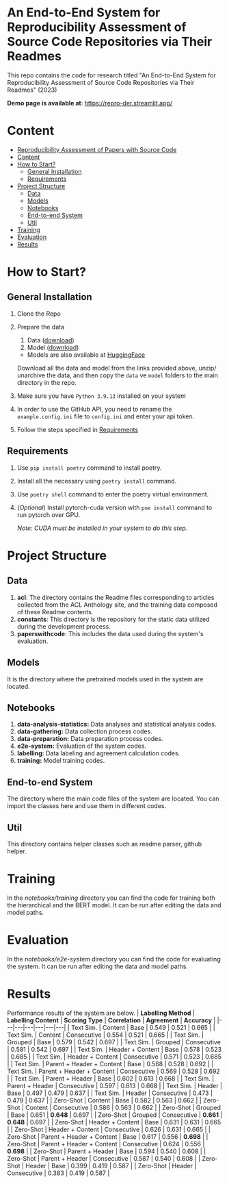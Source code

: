 # An End-to-End System for Reproducibility Assessment of Source Code Repositories via Their Readmes

This repo contains the code for research titled "An End-to-End System for Reproducibility Assessment of Source Code Repositories via Their Readmes" (2023)

**Demo page is available at**: https://repro-der.streamlit.app/

# Content

- [Reproducibility Assessment of Papers with Source Code](#reproducibility-assessment-of-papers-with-source-code)
- [Content](#content)
- [How to Start?](#how-to-start)
  - [General Installation](#general-installation)
  - [Requirements](#requirements)
- [Project Structure](#project-structure)
  - [Data](#data)
  - [Models](#models)
  - [Notebooks](#notebooks)
  - [End-to-end System](#end-to-end-system)
  - [Util](#util)
- [Training](#training)
- [Evaluation](#evaluation)
- [Results](#results)

# How to Start?

## General Installation

1. Clone the Repo
2. Prepare the data

    1. Data ([download](https://mega.nz/file/5jFiAKoa#cNITq38YDnAyqS3eGzWncJJ7XPfO4FPvYPS5xjQMYqA))
    2. Model ([download](https://mega.nz/file/Eyk0Qa6L#IbLmo7_ZE_1TYyGnH7kM8uSOKkRhbBTGiLkbJiAyRCE))
      - Models are also available at [HuggingFace](https://huggingface.co/kaanakdeniz)

    Download all the data and model from the links provided above, unzip/ unarchive the data, and then copy the `data` ve `model` folders to the main directory in the repo.

3. Make sure you have `Python 3.9.13` installed on your system
4. In order to use the GitHub API, you need to rename the `example.config.ini` file to `config.ini` and enter your api token.
5. Follow the steps specified in [Requirements](#Requirements)

## Requirements

1. Use `pip install poetry` command to install poetry.
2. Install all the necessary using `poetry install` command.
3. Use `poetry shell` command to enter the poetry virtual environment.
4. (_Optional_) Install pytorch-cuda version with `poe install` command to run pytorch over GPU.

    _Note: CUDA must be installed in your system to do this step._
# Project Structure
## Data
1. **acl**:
The directory contains the Readme files corresponding to articles collected from the ACL Anthology site, and the training data composed of these Readme contents.
1. **constants**:
This directory is the repository for the static data utilized during the development process.
1. **paperswithcode**:
This includes the data used during the system's evaluation.
## Models

It is the directory where the pretrained models used in the system are located.
## Notebooks
1. **data-analysis-statistics:**
Data analyses and statistical analysis codes.
2. **data-gathering:**
Data collection process codes.
3. **data-preparation:**
Data preparation process codes.
4. **e2e-system:**
Evaluation of the system codes.
5. **labelling:**
Data labeling and agreement calculation codes.
6. **training:**
Model training codes.

## End-to-end System
The directory where the main code files of the system are located.  You can import the classes here and use them in different codes.

## Util
This directory contains helper classes such as readme parser, github helper.

# Training
In the _notebooks/training_ directory you can find the code for training both the hierarchical and the BERT model. It can be run after editing the data and model paths.

# Evaluation
In the _notebooks/e2e-system_ directory you can find the code for evaluating the system. It can be run after editing the data and model paths.

# Results
Performance results of the system are below.
| **Labelling Method** | **Labelling Content** | **Scoring Type** | **Correlation** | **Agreement** | **Accuracy** |
|---|---|---|---|---|---|
| Text Sim. | Content | Base | 0.549 | 0.521 | 0.665 |
| Text Sim. | Content | Consecutive | 0.554 | 0.521 | 0.665 |
| Text Sim. | Grouped | Base | 0.579 | 0.542 | 0.697 |
| Text Sim. | Grouped | Consecutive | 0.581 | 0.542 | 0.697 |
| Text Sim. | Header + Content | Base | 0.578 | 0.523 | 0.685 |
| Text Sim. | Header + Content | Consecutive | 0.571 | 0.523 | 0.685 |
| Text Sim. | Parent + Header + Content | Base | 0.568 | 0.528 | 0.692 |
| Text Sim. | Parent + Header + Content | Consecutive | 0.569 | 0.528 | 0.692 |
| Text Sim. | Parent + Header | Base | 0.602 | 0.613 | 0.668 |
| Text Sim. | Parent + Header | Consecutive | 0.597 | 0.613 | 0.668 |
| Text Sim. | Header | Base | 0.497 | 0.479 | 0.637 |
| Text Sim. | Header | Consecutive | 0.473 | 0.479 | 0.637 |
| Zero-Shot | Content | Base | 0.582 | 0.563 | 0.662 |
| Zero-Shot | Content | Consecutive | 0.586 | 0.563 | 0.662 |
| Zero-Shot | Grouped | Base | 0.651 | **0.648** | 0.697 |
| Zero-Shot | Grouped | Consecutive | **0.661** | **0.648** | 0.697 |
| Zero-Shot | Header + Content | Base | 0.631 | 0.631 | 0.665 |
| Zero-Shot | Header + Content | Consecutive | 0.626 | 0.631 | 0.665 |
| Zero-Shot | Parent + Header + Content | Base | 0.617 | 0.556 | **0.698** |
| Zero-Shot | Parent + Header + Content | Consecutive | 0.624 | 0.556 | **0.698** |
| Zero-Shot | Parent + Header | Base | 0.594 | 0.540 | 0.608 |
| Zero-Shot | Parent + Header | Consecutive | 0.587 | 0.540 | 0.608 |
| Zero-Shot | Header | Base | 0.399 | 0.419 | 0.587 |
| Zero-Shot | Header | Consecutive | 0.383 | 0.419 | 0.587 |

